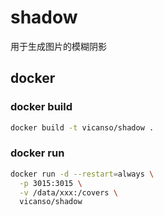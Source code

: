 # shadow

用于生成图片的模糊阴影

## docker

### docker build

```bash
docker build -t vicanso/shadow .
```

### docker run

```bash
docker run -d --restart=always \
  -p 3015:3015 \
  -v /data/xxx:/covers \
  vicanso/shadow
```